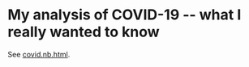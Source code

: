 # My analysis of COVID-19 -- what I really wanted to know

See [covid.nb.html](/packages/r/covid.nb.html?raw=true).

